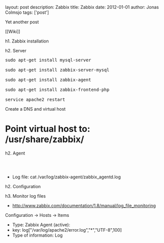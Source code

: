 layout: post
description: Zabbix
title: Zabbix
date: 2012-01-01
author: Jonas Colmsjo
tags: ['post']

Yet another post





[[Wiki]]

h1. Zabbix installation

h2. Server

<pre>
sudo apt-get install mysql-server

sudo apt-get install zabbix-server-mysql

sudo apt-get install zabbix-agent

sudo apt-get install zabbix-frontend-php

service apache2 restart
</pre>



Create a DNS and virtual host
# Point virtual host to: /usr/share/zabbix/

h2. Agent


<pre>


</pre>


* Log file: cat /var/log/zabbix-agent/zabbix_agentd.log 


h2. Configuration


h3. Monitor log files

* http://www.zabbix.com/documentation/1.8/manual/log_file_monitoring

Configuration -> Hosts -> Items
* Type: Zabbix Agent (active): 
* key: log["/var/log/apache2/error.log","*","UTF-8",100]
* Type of information: Log





